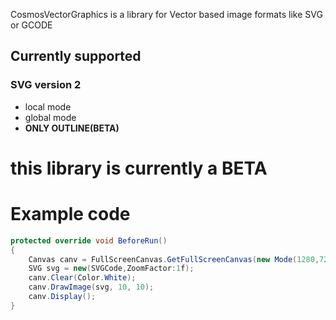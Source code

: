 CosmosVectorGraphics is a library for Vector based image formats like SVG or GCODE

## Currently supported
### SVG version 2
- local mode
- global mode
- **ONLY OUTLINE(BETA)**

# this library is currently a BETA


# Example code

```csharp
protected override void BeforeRun()
{
    Canvas canv = FullScreenCanvas.GetFullScreenCanvas(new Mode(1280,720,ColorDepth.ColorDepth32));
    SVG svg = new(SVGCode,ZoomFactor:1f);
    canv.Clear(Color.White);
    canv.DrawImage(svg, 10, 10);
    canv.Display();
}
```
